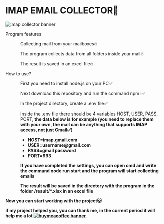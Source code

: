 <h1>IMAP EMAIL COLLECTOR📧</h1>
<img src="/alchemymeow/imap-email-collect/raw/master/img.png" alt="imap collector banner" style="max-width: 100%">
<p>Program features</p>
<ul>
     <ol>
         Collecting mail from your mailboxes🔥
     </ol>
     <ol>
         The program collects data from all folders inside your mail🔥
     </ol>
     <ol>
         The result is saved in an excel file🔥
     </ol>
</ul>
<p>How to use?</p>
<ul>
     <ol>First you need to install node.js on your PC✅</ol>
     <ol>Next download this repository and run the command npm i✅</ol>
     <ol>In the project directory, create a .env file✅</ol>
     <ol>Inside the .env file there should be 4 variables HOST, USER, PASS, PORT, <strong>the data below is for example (you need to replace them with your own, the mail can be anything that supports IMAP access, not just Gmail</ strong>✅)
       <ul>
         <li>
           HOST=imap.gmail.com
         </li>
         <li>
           USER=username@gmail.com
         </li>
         <li>
           PASS=gmail password
         </li>
         <li>
           PORT=993
         </li>
       </ul>
   </ol>
   <ol>If you have completed the settings, you can open cmd and write the command <strong>node run start</strong> and the program will start collecting emails</ol>
   <ol>The result will be saved in the directory with the program in the folder /result/*.xlsx in an excel file</ol>
</ul>
<p>
   Now you can start working with the project🐱
</p>
<p>
  if my project helped you, you can thank me, in the current period it will help me a lot
  <a href="https://www.buymeacoffee.com/alchemymeow">
    <img src="/alchemymeow/imap-email-collect/raw/master/bmc-button.png" alt="buymeacoffee banner">
  </a>
  <img>
</p>
